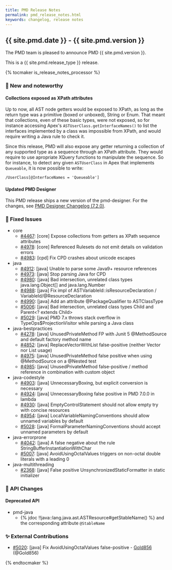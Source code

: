 ```yaml
---
title: PMD Release Notes
permalink: pmd_release_notes.html
keywords: changelog, release notes
---
```


## {{ site.pmd.date }} - {{ site.pmd.version }}

The PMD team is pleased to announce PMD {{ site.pmd.version }}.

This is a {{ site.pmd.release_type }} release.

{% tocmaker is_release_notes_processor %}

### 🚀 New and noteworthy

#### Collections exposed as XPath attributes

Up to now, all AST node getters would be exposed to XPath, as long as the return type was a primitive (boxed or unboxed), String or Enum. That meant that collections, even of these basic types, were not exposed, so for instance accessing Apex's `ASTUserClass.getInterfaceNames()` to list the interfaces implemented by a class was impossible from XPath, and would require writing a Java rule to check it.

Since this release, PMD will also expose any getter returning a collection of any supported type as a sequence through an XPath attribute. They would require to use apropriate XQuery functions to manipulate the sequence. So for instance, to detect any given `ASTUserClass` in Apex that implements `Queueable`, it is now possible to write:

```xml
/UserClass[@InterfaceNames = 'Queueable']
```

#### Updated PMD Designer

This PMD release ships a new version of the pmd-designer.
For the changes, see [PMD Designer Changelog (7.2.0)](https://github.com/pmd/pmd-designer/releases/tag/7.2.0).

### 🐛 Fixed Issues
* core
  * [#4467](https://github.com/pmd/pmd/issues/4467): \[core] Expose collections from getters as XPath sequence attributes
  * [#4978](https://github.com/pmd/pmd/issues/4978): \[core] Referenced Rulesets do not emit details on validation errors
  * [#4983](https://github.com/pmd/pmd/pull/4983): \[cpd] Fix CPD crashes about unicode escapes
* java
  * [#4912](https://github.com/pmd/pmd/issues/4912): \[java] Unable to parse some Java9+ resource references
  * [#4973](https://github.com/pmd/pmd/pull/4973): \[java] Stop parsing Java for CPD
  * [#4980](https://github.com/pmd/pmd/issues/4980): \[java] Bad intersection, unrelated class types java.lang.Object\[] and java.lang.Number
  * [#4988](https://github.com/pmd/pmd/pull/4988): \[java] Fix impl of ASTVariableId::isResourceDeclaration / VariableId/@<!-- -->ResourceDeclaration
  * [#4990](https://github.com/pmd/pmd/issues/4990): \[java] Add an attribute @<!-- -->PackageQualifier to ASTClassType
  * [#5006](https://github.com/pmd/pmd/issues/5006): \[java] Bad intersection, unrelated class types Child and Parent<? extends Child>
  * [#5029](https://github.com/pmd/pmd/issues/5029): \[java] PMD 7.x throws stack overflow in TypeOps$ProjectionVisitor while parsing a Java class
* java-bestpractices
  * [#4278](https://github.com/pmd/pmd/issues/4278): \[java] UnusedPrivateMethod FP with Junit 5 @MethodSource and default factory method name
  * [#4852](https://github.com/pmd/pmd/issues/4852): \[java] ReplaceVectorWithList false-positive (neither Vector nor List usage) 
  * [#4975](https://github.com/pmd/pmd/issues/4975): \[java] UnusedPrivateMethod false positive when using @MethodSource on a @Nested test
  * [#4985](https://github.com/pmd/pmd/issues/4985): \[java] UnusedPrivateMethod false-positive / method reference in combination with custom object
* java-codestyle
  * [#4903](https://github.com/pmd/pmd/issues/4903): \[java] UnnecessaryBoxing, but explicit conversion is necessary
  * [#4924](https://github.com/pmd/pmd/issues/4924): \[java] UnnecessaryBoxing false positive in PMD 7.0.0 in lambda
  * [#4930](https://github.com/pmd/pmd/issues/4930): \[java] EmptyControlStatement should not allow empty try with concise resources
  * [#4954](https://github.com/pmd/pmd/issues/4954): \[java] LocalVariableNamingConventions should allow unnamed variables by default
  * [#5028](https://github.com/pmd/pmd/issues/5028): \[java] FormalParameterNamingConventions should accept unnamed parameters by default
* java-errorprone
  * [#4042](https://github.com/pmd/pmd/issues/4042): \[java] A false negative about the rule StringBufferInstantiationWithChar
  * [#5007](https://github.com/pmd/pmd/issues/5007): \[java] AvoidUsingOctalValues triggers on non-octal double literals with a leading 0
* java-multithreading
  * [#2368](https://github.com/pmd/pmd/issues/2368): \[java] False positive UnsynchronizedStaticFormatter in static initializer

### 🚨 API Changes

#### Deprecated API

* pmd-java
  * {% jdoc !!java::lang.java.ast.ASTResource#getStableName() %} and the corresponding attribute `@StableName`

### ✨ External Contributions

* [#5020](https://github.com/pmd/pmd/issues/5020): \[java] Fix AvoidUsingOctalValues false-positive - [Gold856](https://github.com/Gold856) (@Gold856)

{% endtocmaker %}

